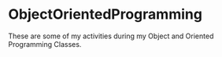 # ObjectOrientedProgramming
These are some of my activities during my Object and Oriented Programming Classes.
